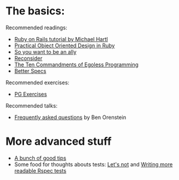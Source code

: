 # The basics:

Recommended readings:
- [Ruby on Rails tutorial by Michael Hartl](https://www.railstutorial.org/book)
- [Practical Object Oriented Design in Ruby](http://www.poodr.com/)
- [So you want to be an ally](http://juliepagano.com/blog/2014/05/10/so-you-want-to-be-an-ally/)
- [Reconsider](https://m.signalvnoise.com/reconsider-41adf356857f#.du6f33phg)
- [The Ten Commandments of Egoless Programming](https://blog.codinghorror.com/the-ten-commandments-of-egoless-programming/)
- [Better Specs](http://betterspecs.org/)

Recommended exercises:
- [PG Exercises](https://www.pgexercises.com/)

Recommended talks:
- [Frequently asked questions](https://www.youtube.com/watch?v=PYpxx2BFZPo) by Ben Orenstein


# More advanced stuff

- [A bunch of good tips](https://medium.com/@kenmazaika/29-behaviors-that-will-make-you-an-unstoppable-programmer-8778941d80f7#.kbttq6is9)
- Some food for thoughts abouts tests: [Let's not](https://robots.thoughtbot.com/lets-not) and [Writing more readable Rspec tests](http://linduxed.com/blog/2014/08/24/writing-more-readable-rspec-tests/)

